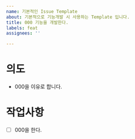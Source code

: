 ```yaml
---
name: 기본적인 Issue Template
about: 기본적으로 기능개발 시 사용하는 Template 입니다.
title: 000 기능을 개발한다.
labels: feat
assignees: ''

---
```


# 의도
* 000을 이유로 합니다.

# 작업사항
- [ ] 000을 한다.
